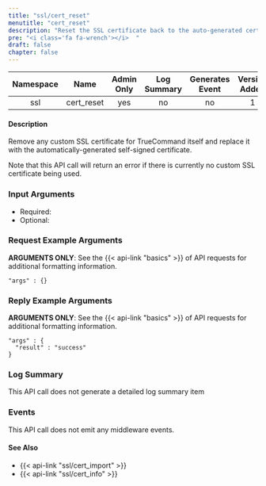 ```yaml
---
title: "ssl/cert_reset"
menutitle: "cert_reset"
description: "Reset the SSL certificate back to the auto-generated certificate"
pre: "<i class='fa fa-wrench'></i>	"
draft: false
chapter: false
---
```


| Namespace | Name | Admin Only | Log Summary | Generates Event | Version Added
|:----------------:|:--------:|:--------:|:--------:|:--------:|:---:|
| ssl | cert_reset | yes | no | no | 1 |

#### Description
Remove any custom SSL certificate for TrueCommand itself and replace it with the automatically-generated self-signed certificate.

Note that this API call will return an error if there is currently no custom SSL certificate being used.

### Input Arguments
* Required: <none>
* Optional: <none>

### Request Example Arguments
**ARGUMENTS ONLY**: See the {{< api-link "basics" >}} of API requests for additional formatting information.

```
"args" : {}
```

### Reply Example Arguments
**ARGUMENTS ONLY**: See the {{< api-link "basics" >}} of API requests for additional formatting information.

```
"args" : {
  "result" : "success"
}
```
### Log Summary
This API call does not generate a detailed log summary item

### Events
This API call does not emit any middleware events.

#### See Also
* {{< api-link "ssl/cert_import" >}}
* {{< api-link "ssl/cert_info" >}}
